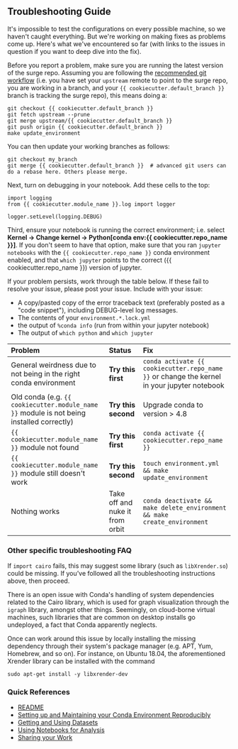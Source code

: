 ## Troubleshooting Guide

It's impossible to test the configurations on every possible machine, so we haven't caught everything. But we're working on making fixes as problems come up. Here's what we've encountered so far (with links to the issues in question if you want to deep dive into the fix).

Before you report a problem, make sure you are running the latest version of the surge repo.
Assuming you are following the [recommended git workflow](git-workflow.md) (i.e. you have set your `upstream` remote to point to the surge repo, you are working in a branch, and your `{{ cookiecutter.default_branch }}` branch is tracking the surge repo), this means doing a:
```
git checkout {{ cookiecutter.default_branch }}
git fetch upstream --prune
git merge upstream/{{ cookiecutter.default_branch }}
git push origin {{ cookiecutter.default_branch }}
make update_environment
```

You can then update your working branches as follows:
```
git checkout my_branch
git merge {{ cookiecutter.default_branch }}  # advanced git users can do a rebase here. Others please merge.
```

Next, turn on debugging in your notebook. Add these cells to the top:
```
import logging
from {{ cookiecutter.module_name }}.log import logger

logger.setLevel(logging.DEBUG)
```

Third, ensure your notebook is running the correct environment; i.e. select **Kernel -> Change kernel -> Python[conda env:{{ cookiecutter.repo_name }}]**. If you don't seem to have that option, make sure that you ran `jupyter notebooks` with the `{{ cookiecutter.repo_name }}` conda environment enabled, and that `which jupyter` points to the correct ({{ cookiecutter.repo_name }}) version of jupyter.


If your problem persists, work through the table below. If these fail to resolve your issue, please post your issue. Include with your issue:

* A copy/pasted copy of the error traceback text (preferably posted as a "code snippet"), including DEBUG-level log messages.
* The contents of your `environment.*.lock.yml`
* the output of `%conda info` (run from within your jupyter notebook)
* The output of `which python` and `which jupyter`

| Problem  | Status                    | Fix  |
| :---          |    :----                             |   :----                             |
| General weirdness due to not being in the right conda environment  | **Try this first**  | `conda activate {{ cookiecutter.repo_name }}` or change the kernel in your jupyter notebook |
| Old conda (e.g. `{{ cookiecutter.module_name }}` module is not being installed correctly) | **Try this second**| Upgrade conda to version > 4.8 |
| `{{ cookiecutter.module_name }}` module not found | **Try this first** | `conda activate {{ cookiecutter.repo_name }}`|
| `{{ cookiecutter.module_name }}` module still doesn't work | **Try this second** | `touch environment.yml && make update_environment` |
| Nothing works | Take off and nuke it from orbit | `conda deactivate && make delete_environment && make create_environment`|

### Other specific troubleshooting FAQ

If `import cairo` fails, this may suggest some library (such as `libXrender.so`) could be missing. If you’ve followed all the troubleshooting instructions above, then proceed.

There is an open issue with Conda's handling of system dependencies related to the Cairo library, which is used for graph visualization through the `igraph` library, amongst other things. Seemingly, on cloud-borne virtual machines, such libraries that are common on desktop installs go undeployed, a fact that Conda apparently neglects.

Once can work around this issue by locally installing the missing dependency through their system's package manager (e.g. APT, Yum, Homebrew, and so on). For instance, on Ubuntu 18.04, the aforementioned Xrender library can be installed with the command

```
sudo apt-get install -y libxrender-dev
```


### Quick References

* [README](../README.md)
* [Setting up and Maintaining your Conda Environment Reproducibly](conda-environments.md)
* [Getting and Using Datasets](datasets.md)
* [Using Notebooks for Analysis](notebooks.md)
* [Sharing your Work](sharing-your-work.md)
